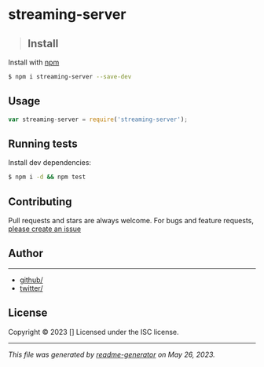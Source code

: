 # streaming-server

> ## Install

Install with [npm](https://www.npmjs.com/)

```sh
$ npm i streaming-server --save-dev
```

## Usage

```js
var streaming-server = require('streaming-server');
```

## Running tests

Install dev dependencies:

```sh
$ npm i -d && npm test
```

## Contributing

Pull requests and stars are always welcome. For bugs and feature requests, [please create an issue](https://github.com/prabal01pathak/streaming-server/issues)

## Author

***

* [github/](https://github.com/)
* [twitter/](http://twitter.com/)

## License

Copyright © 2023 []
Licensed under the ISC license.

***

_This file was generated by [readme-generator](https://github.com/jonschlinkert/readme-generator) on May 26, 2023._
